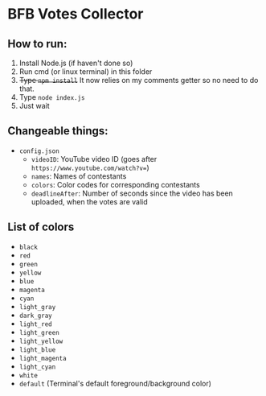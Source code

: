 # BFB Votes Collector

## How to run:

1. Install Node.js (if haven't done so)
2. Run cmd (or linux terminal) in this folder
3. ~~Type `npm install`~~ It now relies on my comments getter so no need to do that.
4. Type `node index.js`
5. Just wait

## Changeable things:

* `config.json`
    * `videoID`: YouTube video ID (goes after `https://www.youtube.com/watch?v=`)
    * `names`: Names of contestants
    * `colors`: Color codes for corresponding contestants
    * `deadlineAfter`: Number of seconds since the video has been uploaded, when the votes are valid

## List of colors

* `black`
* `red`
* `green`
* `yellow`
* `blue`
* `magenta`
* `cyan`
* `light_gray`
* `dark_gray`
* `light_red`
* `light_green`
* `light_yellow`
* `light_blue`
* `light_magenta`
* `light_cyan`
* `white`
* `default` (Terminal's default foreground/background color)